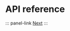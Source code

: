 # API reference

::: panel-link <!-- TODO TEXT PANEL LINK -->[Next](/akeneo-event-platform/available-events.html)
:::